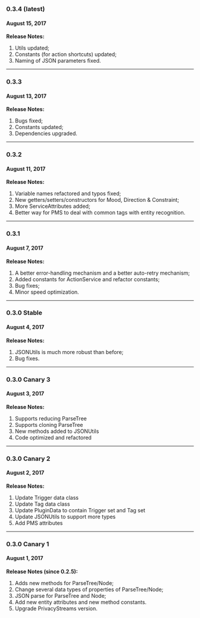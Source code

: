 ### 0.3.4 (latest)
#### August 15, 2017

**Release Notes:**
1. Utils updated;
2. Constants (for action shortcuts) updated;
3. Naming of JSON parameters fixed.

----------

### 0.3.3
#### August 13, 2017

**Release Notes:**
1. Bugs fixed;
2. Constants updated;
3. Dependencies upgraded.

----------

### 0.3.2
#### August 11, 2017

**Release Notes:**
1. Variable names refactored and typos fixed;
2. New getters/setters/constructors for Mood, Direction & Constraint;
3. More ServiceAttributes added;
4. Better way for PMS to deal with common tags with entity recognition.

----------

### 0.3.1
#### August 7, 2017

**Release Notes:**
1. A better error-handling mechanism and a better auto-retry mechanism;
2. Added constants for ActionService and refactor constants;
3. Bug fixes;
4. Minor speed optimization.

----------

### 0.3.0 Stable
#### August 4, 2017

**Release Notes:**
1. JSONUtils is much more robust than before;
2. Bug fixes.

----------

### 0.3.0 Canary 3
#### August 3, 2017

**Release Notes:**
1. Supports reducing ParseTree
2. Supports cloning ParseTree
3. New methods added to JSONUtils
4. Code optimized and refactored

----------

### 0.3.0 Canary 2
#### August 2, 2017

**Release Notes:**
1. Update Trigger data class
2. Update Tag data class
3. Update PluginData to contain Trigger set and Tag set
4. Update JSONUtils to support more types
5. Add PMS attributes

----------

### 0.3.0 Canary 1
#### August 1, 2017

**Release Notes (since 0.2.5):**
1. Adds new methods for ParseTree/Node;
2. Change several data types of properties of ParseTree/Node;
3. JSON parse for ParseTree and Node;
4. Add new entity attributes and new method constants.
5. Upgrade PrivacyStreams version.

